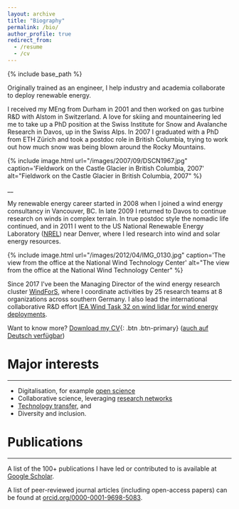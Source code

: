 ```yaml
---
layout: archive
title: "Biography"
permalink: /bio/
author_profile: true
redirect_from:
  - /resume
  - /cv
---
```


{% include base_path %}

Originally trained as an engineer, I help industry and academia collaborate to deploy renewable energy.

I received my MEng from Durham in 2001 and then worked on gas turbine R&D with Alstom in Switzerland. A love for skiing and mountaineering led me to take up a PhD position at the Swiss Institute for Snow and Avalanche Research in Davos, up in the Swiss Alps. In 2007 I graduated with a PhD from ETH Zürich and took a postdoc role in British Columbia, trying to work out how much snow was being blown around the Rocky Mountains. 

{% include image.html url="/images/2007/09/DSCN1967.jpg" caption='Fieldwork on the Castle Glacier in British Columbia, 2007' alt="Fieldwork on the Castle Glacier in British Columbia, 2007" %}

__

My renewable energy career started in 2008 when I joined a wind energy consultancy in Vancouver, BC. In late 2009 I returned to Davos to continue research on winds in complex terrain. In true postdoc style the nomadic life continued, and in 2011 I went to the US National Renewable Energy Laboratory ([NREL](http://www.nrel.gov)) near Denver, where I led research into wind and solar energy resources. 

{% include image.html url="/images/2012/04/IMG_0130.jpg" caption='The view from the office at the National Wind Technology Center' alt="The view from the office at the National Wind Technology Center" %}

Since 2017 I've been the Managing Director of the wind energy research cluster [WindForS](https://www.windfors.de), where I coordinate activities by 25 research teams at 8 organizations across southern Germany. I also lead the international collaborative R&D effort [IEA Wind Task 32 on wind lidar for wind energy deployments](https://community.ieawind.org/task32).

Want to know more? [Download my CV](/files/CliftonAndrew_CV_20201101.pdf){: .btn .btn-primary} ([auch auf Deutsch verfügbar](/files/CliftonAndrew_CV_20201101_DE.pdf))

# Major interests
----
 - Digitalisation, for example [open science](../tags/#open-science)
 - Collaborative science, leveraging [research networks](../tags/#open-science)
 - [Technology transfer](../tags/#technology-transfer), and 
 - Diversity and inclusion.


# Publications
----
A list of the 100+ publications I have led or contributed to is available at [Google Scholar](https://scholar.google.de/citations?hl=en&user=OCT6OOsAAAAJ). 

A list of peer-reviewed journal articles (including open-access papers) can be found at [orcid.org/0000-0001-9698-5083](https://orcid.org/0000-0001-9698-5083).


